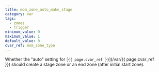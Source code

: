 ```yaml
---
title: mom_zone_auto_make_stage
category: var
tags:
  - zones
  - trigger
minimum_value: 0
maximum_value: 1
default_value: 0
cvar_ref: mom_zone_type
---
```


Whether the "auto" setting for [`{{ page.cvar_ref }}`](/var/{{ page.cvar_ref }}) should create a stage zone or an end zone (after initial start zone).